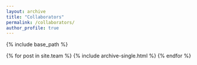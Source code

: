 ```yaml
---
layout: archive
title: "Collaborators"
permalink: /collaborators/
author_profile: true
---
```


{% include base_path %}


{% for post in site.team %}
  {% include archive-single.html %}
{% endfor %}
